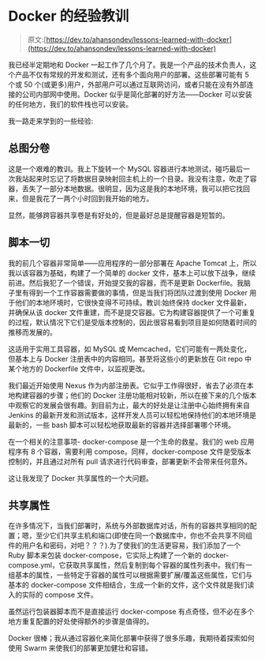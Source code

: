 # Docker 的经验教训

> 原文:[https://dev.to/ahansondev/lessons-learned-with-docker](https://dev.to/ahansondev/lessons-learned-with-docker)

我已经半定期地和 Docker 一起工作了几个月了。我是一个产品的技术负责人，这个产品不仅有常规的开发和测试，还有多个面向用户的部署。这些部署可能有 5 个或 50 个(或更多)用户，外部用户可以通过互联网访问，或者只能在没有外部连接的公司内部网中使用。Docker 似乎是简化部署的好方法——Docker 可以安装的任何地方，我们的软件栈也可以安装。

我一路走来学到的一些经验:

## [](#always-map-volumes)总图分卷

这是一个艰难的教训。我上下旋转一个 MySQL 容器进行本地测试，碰巧最后一次我站起来时忘记了将数据目录映射回主机上的一个目录。我没有注意，吹走了容器，丢失了一部分本地数据。很明显，因为这是我的本地环境，我可以把它找回来，但是我花了一两个小时回到我开始的地方。

显然，能够跨容器共享卷是有好处的，但是最好总是提醒容器是短暂的。

## [](#script-everything)脚本一切

我的前几个容器非常简单——应用程序的一部分部署在 Apache Tomcat 上，所以我以该容器为基础，构建了一个简单的 docker 文件，基本上可以放下战争，继续前进。然后我犯了一个错误，开始提交我的容器，而不是更新 Dockerfile。我脑子里有得到一个工作容器需要做的事情，但是当我们将团队过渡到使用 Docker 用于他们的本地环境时，它很快变得不可持续。教训:始终保持 docker 文件最新，并确保从该 docker 文件重建，而不是提交容器。它为构建容器提供了一个可重复的过程，默认情况下它们是受版本控制的，因此很容易看到项目是如何随着时间的推移而发展的。

这适用于实用工具容器，如 MySQL 或 Memcached，它们可能有一两处变化，但基本上与 Docker 注册表中的内容相同。甚至将这些小的更新放在 Git repo 中某个地方的 Dockerfile 文件中，以监视更改。

我们最近开始使用 Nexus 作为内部注册表。它似乎工作得很好，省去了必须在本地构建容器的步骤；他们的 Docker 注册功能相对较新，所以在接下来的几个版本中观察它的发展会很有趣。到目前为止，最大的好处是让注册中心始终拥有来自 Jenkins 的最新开发和测试版本，这样开发人员可以轻松地保持他们的本地环境是最新的，一些 bash 脚本可以轻松地获取最新的容器并选择部署哪个环境。

在一个相关的注意事项- docker-compose 是一个生命的救星。我们的 web 应用程序有 8 个容器，需要利用 compose。同样，docker-compose 文件是受版本控制的，并且通过对所有 pull 请求进行代码审查，部署更新不会带来任何意外。

这让我发现了 Docker 共享属性的一个大问题。

## [](#shared-properties)共享属性

在许多情况下，当我们部署时，系统与外部数据库对话，所有的容器共享相同的配置；嗯，至少它们共享主机和端口(即使在同一个数据库中，你也不会共享不同组件的用户名和密码，对吧？？？).为了使我们的生活更容易，我们添加了一个 Ruby 脚本来包装 docker-compose，它实际上构建了一个新的 docker-compose.yml，它获取共享属性，然后复制到每个容器的属性列表中。我们有一组基本的属性，一些特定于容器的属性可以根据需要扩展/覆盖这些属性，它们与基本的 docker-compose 文件相结合，生成一个新的文件，这个文件就是我们读入的实际的 compose 文件。

虽然运行包装器脚本而不是直接运行 docker-compose 有点奇怪，但不必在多个地方重复配置的好处使得额外的步骤是值得的。

Docker 很棒；我从通过容器化来简化部署中获得了很多乐趣，我期待着探索如何使用 Swarm 来使我们的部署更加健壮和容错。